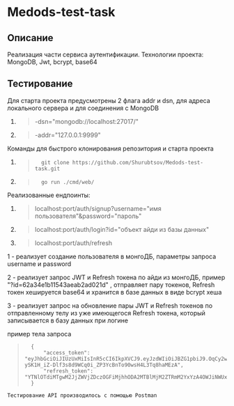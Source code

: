 # Medods-test-task

## Описание
Реализация части сервиса аутентификации. Технологии проекта: MongoDB, Jwt, bcrypt, base64

## Тестирование
Для старта проекта предусмотрены 2 флага addr и dsn, для адреса локального сервера и для соединения с MongoDB
1.  > -dsn="mongodb://localhost:27017/"
2.  > -addr="127.0.0.1:9999"

Команды для быстрого клонирования репозитория и старта проекта
1.  >       git clone https://github.com/Shurubtsov/Medods-test-task.git
2.  >       go run ./cmd/web/

Реализованные ендпоинты:
1. > localhost:port/auth/signup?username="имя пользователя"&password="пароль"
2. > localhost:port/auth/login?id="объект айди из базы данных"
3. > localhost:port/auth/refresh

1 - реализует создание пользователя в монгоДБ, параметры запроса username и password

2 - реализует запрос JWT и Refresh токена по айди из монгоДБ, пример "?id=62a34e1b11543aeab2ad021d" , отправляет пару токенов, Refresh токен хешируется base64 и хранится в базе данных в виде bcrypt хеша

3 - реализует запрос на обновление пары JWT и Refresh токенов по отправленному телу из уже имеющегося Refresh токена, который записывается в базу данных при логине

пример тела запроса
>       
>       {
>           "access_token": "eyJhbGciOiJIUzUxMiIsInR5cCI6IkpXVCJ9.eyJzdWIiOiJBZG1pbiJ9.OqCy2w_NdT4okP_GlKlczPhIsA_H3StuFEj3-ySK1H_iZ-Dlf3s8d9WCq0i_ZP3YcBnTo90wsH4L3Tq8haMEzA",
>           "refresh_token": "YTNlOTdiMTgwM2JjZWVjZDczOGFiMjhhODA2MTBlMjM2ZTRmM2YxYzA4OWJiNWUxMjI5NWZhNzU1YTJkNjE4Mw=="
>       }

`Тестирование API производилось с помощью Postman`
